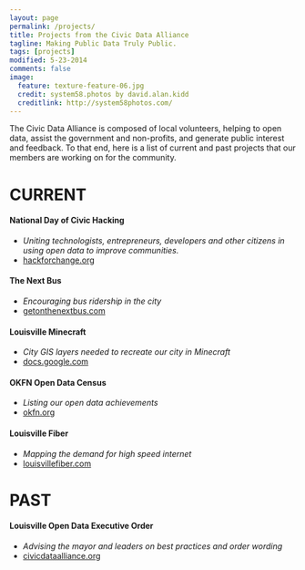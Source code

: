 ```yaml
---
layout: page
permalink: /projects/
title: Projects from the Civic Data Alliance
tagline: Making Public Data Truly Public.
tags: [projects]
modified: 5-23-2014
comments: false
image:
  feature: texture-feature-06.jpg
  credit: system58.photos by david.alan.kidd
  creditlink: http://system58photos.com/
---
```


The Civic Data Alliance is composed of local volunteers, helping to open data, assist the government and non-profits, and generate public interest and feedback.  To that end, here is a list of current and past projects that our members are working on for the community.

# CURRENT

#### **National Day of Civic Hacking**
* *Uniting technologists, entrepreneurs, developers and other citizens in using open data to improve communities.*
* [hackforchange.org](http://hackforchange.org/events/hack-for-change-louisville/)

#### **The Next Bus**
* *Encouraging bus ridership in the city*
* [getonthenextbus.com](http://www.getonthenextbus.com)

#### **Louisville Minecraft**
* *City GIS layers needed to recreate our city in Minecraft*
* [docs.google.com](https://docs.google.com/a/yourmapper.com/document/d/1BaNt7-RC48QQM8U1s6UMJlU6CNc7Igxk7IaVRh5wxgQ/edit)

#### **OKFN Open Data Census**
* *Listing our open data achievements*
* [okfn.org](http://us-city.census.okfn.org/place/louisville)

#### **Louisville Fiber**
* *Mapping the demand for high speed internet*
* [louisvillefiber.com](http://www.louisvillefiber.com/)

# PAST

#### **Louisville Open Data Executive Order**
* *Advising the mayor and leaders on best practices and order wording*
* [civicdataalliance.org](http://www.civicdataalliance.org/forum/?place=msg%2Fcivicdataalliance%2FiNpZKsimyf0%2FYPyqmThcnTEJ)

